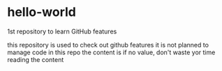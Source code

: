 # hello-world
1st repository to learn GitHub features

this repository is used to check out github features
it is not planned to manage code in this repo
the content is if no value, don't waste yor time reading the content
